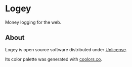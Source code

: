Logey
=====

Money logging for the web.

About
-----

Logey is open source software distributed under [Unlicense](http://unlicense.org).

Its color palette was generated with [coolors.co](https://coolors.co/5bc0eb-fde74c-9bc53d-c3423f-211a1e).
